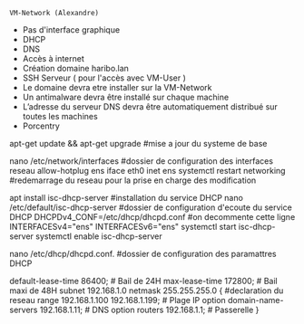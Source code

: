 ```
VM-Network (Alexandre)
```
- Pas d'interface graphique
- DHCP
- DNS
- Accès à internet
- Création domaine haribo.lan
- SSH Serveur ( pour l'accès avec VM-User )
- Le domaine devra etre installer sur la VM-Network
- Un antimalware devra être installé sur chaque machine
- L’adresse du serveur DNS devra être automatiquement distribué sur toutes les machines
- Porcentry



apt-get update && apt-get upgrade      #mise a jour du systeme de base

nano /etc/network/interfaces           #dossier de configuration des interfaces reseau
allow-hotplug ens
iface eth0 inet ens
systemctl restart networking           #redemarrage du reseau pour la prise en charge des modification

apt install isc-dhcp-server            #installation du service DHCP
nano /etc/default/isc-dhcp-server      #dossier de configuration d'ecoute du service DHCP
DHCPDv4_CONF=/etc/dhcp/dhcpd.conf      #on decommente cette ligne
INTERFACESv4="ens"
INTERFACESv6="ens"
systemctl start isc-dhcp-server
systemctl enable isc-dhcp-server

nano /etc/dhcp/dhcpd.conf.             #dossier de configuration des paramattres DHCP

default-lease-time 86400; # Bail de 24H
max-lease-time 172800; # Bail maxi de 48H
subnet 192.168.1.0 netmask 255.255.255.0 { #declaration du reseau
        range                           192.168.1.100 192.168.1.199; # Plage IP
        option domain-name-servers      192.168.1.11; # DNS
        option routers                  192.168.1.1; # Passerelle
}
